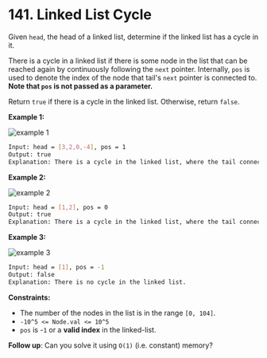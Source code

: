 # 141. Linked List Cycle

Given `head`, the head of a linked list, determine if the linked list has a cycle in it.

There is a cycle in a linked list if there is some node in the list that can be reached again by continuously following the `next` pointer. Internally, `pos` is used to denote the index of the node that tail's `next` pointer is connected to. **Note that `pos` is not passed as a parameter.**

Return `true` if there is a cycle in the linked list. Otherwise, return `false`.

**Example 1:**

![example 1](https://assets.leetcode.com/uploads/2018/12/07/circularlinkedlist.png)

```sh
Input: head = [3,2,0,-4], pos = 1
Output: true
Explanation: There is a cycle in the linked list, where the tail connects to the 1st node (0-indexed).
```

**Example 2:**

![example 2](https://assets.leetcode.com/uploads/2018/12/07/circularlinkedlist_test2.png)

```sh
Input: head = [1,2], pos = 0
Output: true
Explanation: There is a cycle in the linked list, where the tail connects to the 0th node.
```

**Example 3:**

![example 3](https://assets.leetcode.com/uploads/2018/12/07/circularlinkedlist_test3.png)

```sh
Input: head = [1], pos = -1
Output: false
Explanation: There is no cycle in the linked list.
```

**Constraints:**

- The number of the nodes in the list is in the range `[0, 104]`.
- `-10^5 <= Node.val <= 10^5`
- `pos` is -`1` or a **valid index** in the linked-list.

**Follow up**: Can you solve it using `O(1)` (i.e. constant) memory?
